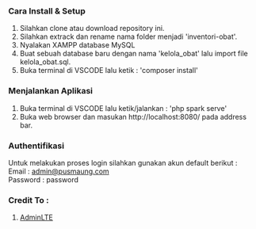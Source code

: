 ### Cara Install & Setup

1. Silahkan clone atau download repository ini.<br>
2. Silahkan extrack dan rename nama folder menjadi 'inventori-obat'.<br>
3. Nyalakan XAMPP database MySQL<br>
4. Buat sebuah database baru dengan nama 'kelola_obat' lalu import file kelola_obat.sql.<br>
5. Buka terminal di VSCODE lalu ketik : 'composer install'

### Menjalankan Aplikasi

1. Buka terminal di VSCODE lalu ketik/jalankan : 'php spark serve'
2. Buka web browser dan masukan http://localhost:8080/ pada address bar.

### Authentifikasi

Untuk melakukan proses login silahkan gunakan akun default berikut :<br>
Email : admin@pusmaung.com<br>
Password : password

### Credit To :

1. [AdminLTE](https://adminlte.io/)<br>
